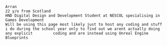     Arran
    22 y/o from Scotland
    HND Digital Design and Development Student at NESCOL specialising in Games Development
    Will be using this page most likely just to host any coding and stuff i do during the school year only to find out we arent actually doing any explicit         coding and are instead using Unreal Engine Blueprints 





<!---
LonneSurvivor/LonneSurvivor is a ✨ special ✨ repository because its `README.md` (this file) appears on your GitHub profile.
You can click the Preview link to take a look at your changes.
--->
